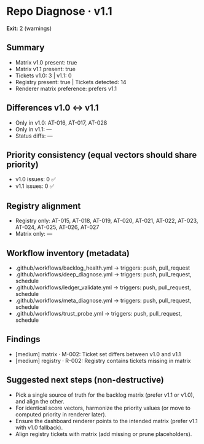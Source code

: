# Repo Diagnose · v1.1

**Exit:** 2 (warnings)

## Summary
- Matrix v1.0 present: true
- Matrix v1.1 present: true
- Tickets v1.0: 3 | v1.1: 0
- Registry present: true | Tickets detected: 14
- Renderer matrix preference: prefers v1.1

## Differences v1.0 ↔ v1.1
- Only in v1.0: AT-016, AT-017, AT-028
- Only in v1.1: —
- Status diffs: —

## Priority consistency (equal vectors should share priority)
- v1.0 issues: 0 ✅
- v1.1 issues: 0 ✅

## Registry alignment
- Registry only: AT-015, AT-018, AT-019, AT-020, AT-021, AT-022, AT-023, AT-024, AT-025, AT-026, AT-027
- Matrix only: —

## Workflow inventory (metadata)
- .github/workflows/backlog_health.yml → triggers: push, pull_request
- .github/workflows/deep_diagnose.yml → triggers: push, pull_request, schedule
- .github/workflows/ledger_validate.yml → triggers: push, pull_request, schedule
- .github/workflows/meta_diagnose.yml → triggers: push, pull_request, schedule
- .github/workflows/trust_probe.yml → triggers: push, pull_request, schedule

## Findings
- [medium] matrix · M-002: Ticket set differs between v1.0 and v1.1
- [medium] registry · R-002: Registry contains tickets missing in matrix

## Suggested next steps (non-destructive)
- Pick a single source of truth for the backlog matrix (prefer v1.1 or v1.0), and align the other.
- For identical score vectors, harmonize the priority values (or move to computed priority in renderer later).
- Ensure the dashboard renderer points to the intended matrix (prefer v1.1 with v1.0 fallback).
- Align registry tickets with matrix (add missing or prune placeholders).
